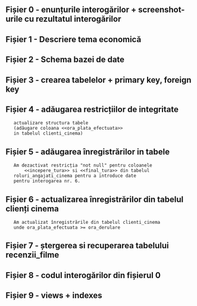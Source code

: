 

## Fișier 0 - enunțurile interogărilor + screenshot-urile cu rezultatul interogărilor


## Fișier 1 - Descriere tema economică



## Fișier 2 - Schema bazei de date



## Fișier 3 - crearea tabelelor + primary key, foreign key



## Fișier 4 - adăugarea restricțiilor de integritate 
	   actualizare structura tabele 
	   (adăugare coloana <<ora_plata_efectuata>> 
	   in tabelul clienti_cinema)


## Fișier 5 - adăugarea înregistrărilor in tabele
	   Am dezactivat restricția "not null" pentru coloanele 
           <<incepere_tura>> si <<final_tura>> din tabelul 
	   roluri_angajati_cinema pentru a introduce date 
	   pentru interogarea nr. 6.



## Fișier 6 - actualizarea înregistrărilor din tabelul clienți cinema
	   
	   Am actualizat înregistrările din tabelul clienti_cinema 
	   unde ora_plata_efectuata >= ora_derulare



## Fișier 7 - ștergerea si recuperarea tabelului recenzii_filme



## Fișier 8 - codul interogărilor din fișierul 0



## Fișier 9 - views + indexes

